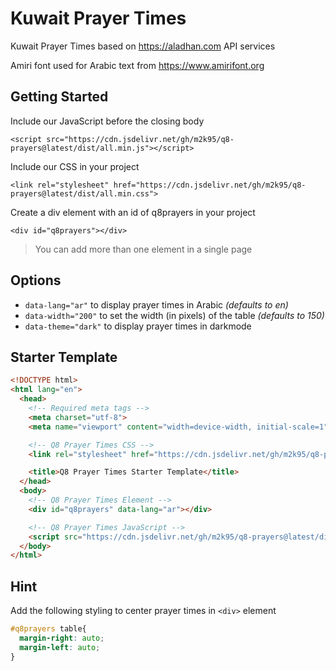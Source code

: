 # Kuwait Prayer Times
Kuwait Prayer Times based on https://aladhan.com API services

Amiri font used for Arabic text from https://www.amirifont.org

## Getting Started
Include our JavaScript before the closing body

`<script src="https://cdn.jsdelivr.net/gh/m2k95/q8-prayers@latest/dist/all.min.js"></script>`

Include our CSS in your project

`<link rel="stylesheet" href="https://cdn.jsdelivr.net/gh/m2k95/q8-prayers@latest/dist/all.min.css">`

Create a div element with an id of q8prayers in your project

`<div id="q8prayers"></div>`

> You can add more than one element in a single page

## Options
- `data-lang="ar"` to display prayer times in Arabic *(defaults to en)*
- `data-width="200"` to set the width (in pixels) of the table *(defaults to 150)*
- `data-theme="dark"` to display prayer times in darkmode

## Starter Template
```html
<!DOCTYPE html>
<html lang="en">
  <head>
    <!-- Required meta tags -->
    <meta charset="utf-8">
    <meta name="viewport" content="width=device-width, initial-scale=1">

    <!-- Q8 Prayer Times CSS -->
    <link rel="stylesheet" href="https://cdn.jsdelivr.net/gh/m2k95/q8-prayers@latest/dist/all.min.css">

    <title>Q8 Prayer Times Starter Template</title>
  </head>
  <body>
    <!-- Q8 Prayer Times Element -->
    <div id="q8prayers" data-lang="ar"></div>

    <!-- Q8 Prayer Times JavaScript -->
    <script src="https://cdn.jsdelivr.net/gh/m2k95/q8-prayers@latest/dist/all.min.js"></script>
  </body>
</html>
```

## Hint
Add the following styling to center prayer times in `<div>` element

```css
#q8prayers table{
  margin-right: auto;
  margin-left: auto;
}
```
